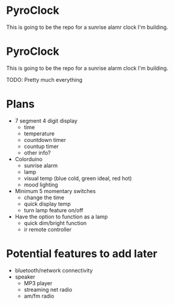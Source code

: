 PyroClock
=========

This is going to be the repo for a sunrise alamr clock I'm building.


PyroClock
=========
This is going to be the repo for a sunrise alarm clock I'm building.

TODO: Pretty much everything

Plans
=====

- 7 segment 4 digit display
  - time
  - temperature
  - countdown timer
  - countup timer
  - other info?
- Colorduino 
  - sunrise alarm
  - lamp
  - visual temp (blue cold, green ideal, red hot)
  - mood lighting
- Minimum 5 momentary switches
  - change the time
  - quick display temp
  - turn lamp feature on/off
- Have the option to function as a lamp
  - quick dim/bright function
  - ir remote controller

Potential features to add later
===============================
- bluetooth/network connectivity
- speaker
  - MP3 player
  - streaming net radio
  - am/fm radio

